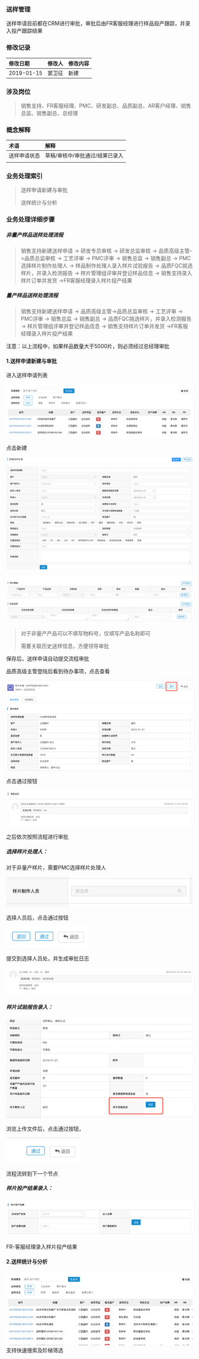 ### 送样管理

送样申请目前都在CRM进行审批，审批后由FR客服经理进行样品投产跟踪，并录入投产跟踪结果

### 修改记录

| 修改日期 | 修改人 | 修改内容 |
| :--- | :--- | :--- |
| 2019-01-15 | 窦卫征 | 新建 |

### 涉及岗位

> 销售支持、FR客服经理、PMC、研发副总、品质副总、AR客户经理、销售总监、销售副总、总经理

### 概念解释

| 术语 | 解释 |
| :--- | :--- |
| 送样申请状态 | 草稿/审核中/审批通过/结果已录入 |
|  |  |

### 业务处理索引

> 送样申请新建与审批
>
> 送样统计与分析

### 业务处理详细步骤

##### 非量产样品送样处理流程

> 销售支持新建送样申请 -&gt; 研发专员审核 -&gt; 研发总监审核 -&gt; 品质高级主管-&gt;品质总监审核 -&gt; 工艺评审 -&gt; PMC评审 -&gt; 销售总监 -&gt; 销售副总 -&gt; PMC选择样片制作处理人 -&gt; 样品制作处理人录入样片试验报告 -&gt; 品质FQC挑选样片，并录入检测报告 -&gt; 样片管理组评审并登记样品信息 -&gt; 销售支持录入样片订单并发货 -&gt;FR客服经理录入样片投产结果

##### 量产样品送样处理流程

> 销售支持新建送样申请 -&gt; 品质高级主管-&gt;品质总监审核 -&gt; 工艺评审 -&gt; PMC评审 -&gt; 销售总监 -&gt; 销售副总 -&gt; 品质FQC挑选样片，并录入检测报告 -&gt; 样片管理组评审并登记样品信息 -&gt; 销售支持样片订单并发货 -&gt;FR客服经理录入样片投产结果

注意：以上流程中，如果样品数量大于5000片，则必须经过总经理审批

#### 1.送样申请新建与审批

进入送样申请列表

![](/assets/sysqlb20182.png)

点击新建

![](/assets/syjbxx29101.png)

![](/assets/ypxxylssy2811.png)

> 对于非量产产品可以不填写物料号，仅填写产品名称即可
>
> 需要关联历史送样信息，方便领导审批

保存后，送样申请自动提交流程审批

品质高级主管登陆后看到待办事项，点击查看

![](/assets/pzspjm281021.png)

点击通过按钮

![](/assets/pzspdj28101.png)

之后依次按照流程进行审批

##### 选择样片处理人：

对于非量产样片，需要PMC选择样片处理人

![](/assets/PMCxxz28102.png)

选择人员后，点击通过按钮

![](/assets/djtgan28102.png)

提交到选择人员处，并生成审批日志

![](/assets/ypsprz28101.png)

##### 样片试验报告录入：

![](/assets/ypsybglr2911.png)

浏览上传文件后，点击通过按钮，

![](/assets/tgan2811.png)

流程流转到下一个节点

##### 样片投产结果录入：

![](/assets/yptcjglr29191.png)

FR-客服经理录入样片投产结果

#### 2.送样统计与分析

![](/assets/ypsqdql28101.png)支持快速搜索及阶梯筛选

